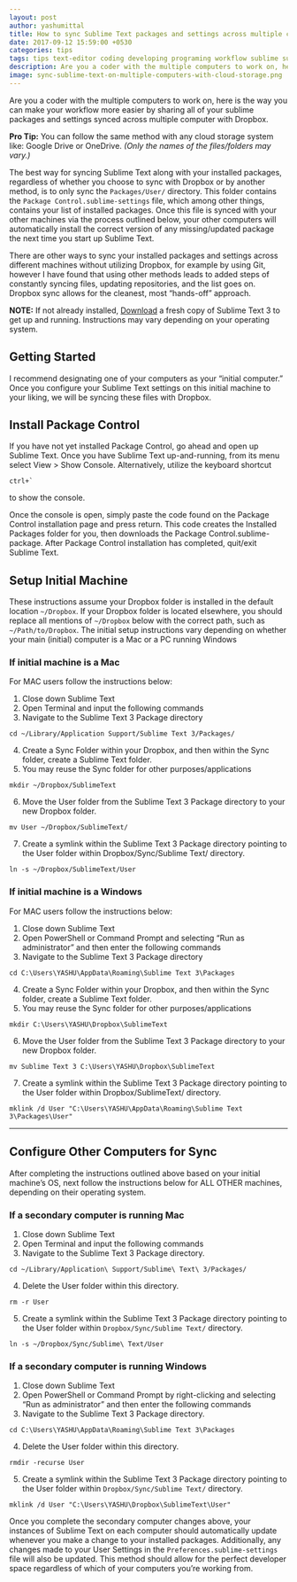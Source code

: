 ```yaml
---
layout: post
author: yashumittal
title: How to sync Sublime Text packages and settings across multiple computers with cloud storage
date: 2017-09-12 15:59:00 +0530
categories: tips
tags: tips text-editor coding developing programing workflow sublime sublime-text sublime-text-packages dropbox mac windows osx sync terminal package-control
description: Are you a coder with the multiple computers to work on, here is the way you can make your workflow more easier by sharing all of your sublime packages and settings synced across multiple computer with Dropbox.
image: sync-sublime-text-on-multiple-computers-with-cloud-storage.png
---
```


Are you a coder with the multiple computers to work on, here is the way you can make your workflow more easier by sharing all of your sublime packages and settings synced across multiple computer with Dropbox.

**Pro Tip:** You can follow the same method with any cloud storage system like: Google Drive or OneDrive. *(Only the names of the files/folders may vary.)*

The best way for syncing Sublime Text along with your installed packages, regardless of whether you choose to sync with Dropbox or by another method, is to only sync the `Packages/User/` directory. This folder contains the `Package Control.sublime-settings` file, which among other things, contains your list of installed packages. Once this file is synced with your other machines via the process outlined below, your other computers will automatically install the correct version of any missing/updated package the next time you start up Sublime Text.

There are other ways to sync your installed packages and settings across different machines without utilizing Dropbox, for example by using Git, however I have found that using other methods leads to added steps of constantly syncing files, updating repositories, and the list goes on. Dropbox sync allows for the cleanest, most “hands-off” approach.

**NOTE:** If not already installed, [Download](//www.sublimetext.com/3) a fresh copy of Sublime Text 3 to get up and running. Instructions may vary depending on your operating system.

## Getting Started

I recommend designating one of your computers as your “initial computer.” Once you configure your Sublime Text settings on this initial machine to your liking, we will be syncing these files with Dropbox.

## Install Package Control

If you have not yet installed Package Control, go ahead and open up Sublime Text. Once you have Sublime Text up-and-running, from its menu select View > Show Console. Alternatively, utilize the keyboard shortcut
```
ctrl+`
```
to show the console.

Once the console is open, simply paste the code found on the Package Control installation page and press return. This code creates the Installed Packages folder for you, then downloads the Package Control.sublime-package. After Package Control installation has completed, quit/exit Sublime Text.

## Setup Initial Machine

These instructions assume your Dropbox folder is installed in the default location `~/Dropbox`. If your Dropbox folder is located elsewhere, you should replace all mentions of `~/Dropbox` below with the correct path, such as `~/Path/to/Dropbox`. The initial setup instructions vary depending on whether your main (initial) computer is a Mac or a PC running Windows

### If initial machine is a Mac

For MAC users follow the instructions below:

1. Close down Sublime Text
2. Open Terminal and input the following commands
3. Navigate to the Sublime Text 3 Package directory
```
cd ~/Library/Application Support/Sublime Text 3/Packages/
```
4. Create a Sync Folder within your Dropbox, and then within the Sync folder, create a Sublime Text folder.
5. You may reuse the Sync folder for other purposes/applications
```
mkdir ~/Dropbox/SublimeText
```
6. Move the User folder from the Sublime Text 3 Package directory to your new Dropbox folder.
```
mv User ~/Dropbox/SublimeText/
```
7. Create a symlink within the Sublime Text 3 Package directory pointing to the User folder within Dropbox/Sync/Sublime Text/ directory.
```
ln -s ~/Dropbox/SublimeText/User
```

### If initial machine is a Windows

For MAC users follow the instructions below:

1. Close down Sublime Text
2. Open PowerShell or Command Prompt and selecting “Run as administrator” and then enter the following commands
3. Navigate to the Sublime Text 3 Package directory
```
cd C:\Users\YASHU\AppData\Roaming\Sublime Text 3\Packages
```
4. Create a Sync Folder within your Dropbox, and then within the Sync folder, create a Sublime Text folder.
5. You may reuse the Sync folder for other purposes/applications
```
mkdir C:\Users\YASHU\Dropbox\SublimeText
```
6. Move the User folder from the Sublime Text 3 Package directory to your new Dropbox folder.
```
mv Sublime Text 3 C:\Users\YASHU\Dropbox\SublimeText
```
7. Create a symlink within the Sublime Text 3 Package directory pointing to the User folder within Dropbox/SublimeText/ directory.
```
mklink /d User "C:\Users\YASHU\AppData\Roaming\Sublime Text 3\Packages\User"
```

***

## Configure Other Computers for Sync

After completing the instructions outlined above based on your initial machine’s OS, next follow the instructions below for ALL OTHER machines, depending on their operating system.

### If a secondary computer is running Mac

1. Close down Sublime Text
2. Open Terminal and input the following commands
3. Navigate to the Sublime Text 3 Package directory.
```
cd ~/Library/Application\ Support/Sublime\ Text\ 3/Packages/
```
4. Delete the User folder within this directory.
```
rm -r User
```
5. Create a symlink within the Sublime Text 3 Package directory pointing to the User folder within `Dropbox/Sync/Sublime Text/` directory.
```
ln -s ~/Dropbox/Sync/Sublime\ Text/User
```

### If a secondary computer is running Windows

1. Close down Sublime Text
2. Open  PowerShell or Command Prompt by right-clicking and selecting “Run as administrator” and then enter the following commands
3. Navigate to the Sublime Text 3 Package directory.
```
cd C:\Users\YASHU\AppData\Roaming\Sublime Text 3\Packages
```
4. Delete the User folder within this directory.
```
rmdir -recurse User
```
5. Create a symlink within the Sublime Text 3 Package directory pointing to the User folder within `Dropbox/Sync/Sublime Text/` directory.
```
mklink /d User "C:\Users\YASHU\Dropbox\SublimeText\User"
```

Once you complete the secondary computer changes above, your instances of Sublime Text on each computer should automatically update whenever you make a change to your installed packages. Additionally, any changes made to your User Settings in the `Preferences.sublime-settings` file will also be updated. This method should allow for the perfect developer space regardless of which of your computers you’re working from.
